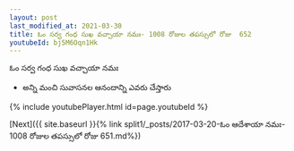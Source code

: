 ```yaml
---
layout: post
last_modified_at: 2021-03-30
title: ఓం సర్వ గంధ సుఖ వచ్చాయా నమః- 1008 రోజుల తపస్సులో రోజు  652
youtubeId: bj5M6Oqn1Hk
---
```

 
 
 ఓం సర్వ గంధ సుఖ వచ్చాయా నమః  
 
 -  అన్ని మంచి సువాసనల ఆనందాన్ని ఎవరు చేస్తారు 
 
  
 
  
 
 
 
 
 
 


{% include youtubePlayer.html id=page.youtubeId %}
 
[Next]({{ site.baseurl }}{% link  split1/_posts/2017-03-20-ఓం ఆదేశాయా నమః- 1008 రోజుల తపస్సులో రోజు  651.md%})
 
